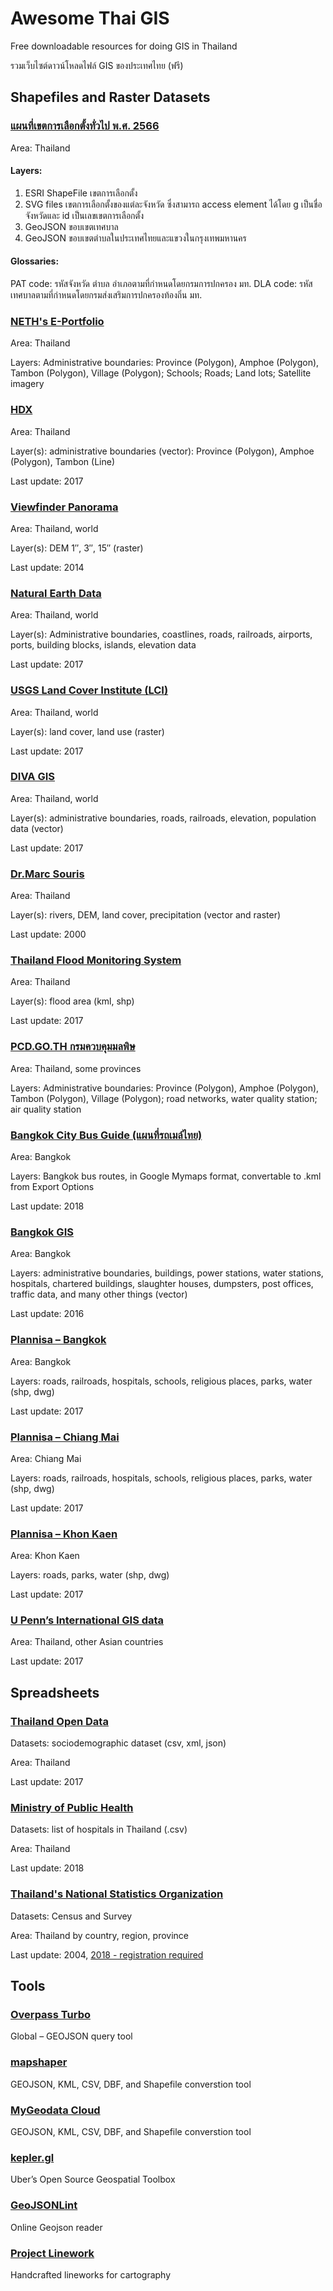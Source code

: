 # Awesome Thai GIS

Free downloadable resources for doing GIS in Thailand

รวมเว็บไซต์ดาวน์โหลดไฟล์ GIS ของประเทศไทย (ฟรี)

## Shapefiles and Raster Datasets

### [แผนที่เขตการเลือกตั้งทั่วไป พ.ศ. 2566](https://github.com/KittapatR/Thai-ECT-election-map-66) 

Area: Thailand

#### Layers: 

1. ESRI ShapeFile เขตการเลือกตั้ง
2. SVG files เขตการเลือกตั้งของแต่ละจังหวัด ซึ่งสามารถ access element ได้โดย g เป็นชื่อจังหวัดและ id เป็นเลขเขตการเลือกตั้ง
3. GeoJSON ขอบเขตเทศบาล
4. GeoJSON ขอบเขตตำบลในประเทศไทยและแขวงในกรุงเทพมหานคร

#### Glossaries:

PAT code: รหัสจังหวัด ตำบล อำเภอตามที่กำหนดโดยกรมการปกครอง มท.
DLA code: รหัสเทศบาลตามที่กำหนดโดยกรมส่งเสริมการปกครองท้องถิ่น มท.

### [NETH's E-Portfolio](https://csuwan.weebly.com/360436343623360936603650362736213604--download.html)

Area: Thailand

Layers: Administrative boundaries: Province (Polygon), Amphoe (Polygon), Tambon (Polygon), Village (Polygon); Schools; Roads; Land lots; Satellite imagery

### [HDX](https://data.humdata.org/dataset/thailand-administrative-boundaries)

Area: Thailand

Layer(s): administrative boundaries (vector): Province (Polygon), Amphoe (Polygon), Tambon (Line)

Last update: 2017

### [Viewfinder Panorama](http://viewfinderpanoramas.org/dem3.html)

Area: Thailand, world

Layer(s): DEM 1″, 3″, 15″ (raster)

Last update: 2014

### [Natural Earth Data](http://www.naturalearthdata.com/downloads/)

Area: Thailand, world

Layer(s): Administrative boundaries, coastlines, roads, railroads, airports, ports, building blocks, islands, elevation data

Last update: 2017

### [USGS Land Cover Institute (LCI)](https://landcover.usgs.gov/landcoverdata.php)

Area: Thailand, world

Layer(s): land cover, land use (raster)

Last update: 2017

### [DIVA GIS](http://www.diva-gis.org/gdata)

Area: Thailand, world

Layer(s): administrative boundaries, roads, railroads, elevation, population data (vector)

Last update: 2017

### [Dr.Marc Souris](http://www.rsgis.ait.ac.th/~souris/thailand.htm)

Area: Thailand

Layer(s): rivers, DEM, land cover, precipitation (vector and raster)

Last update: 2000

### [Thailand Flood Monitoring System](http://flood.gistda.or.th/)

Area: Thailand

Layer(s): flood area (kml, shp)

Last update: 2017

### [PCD.GO.TH กรมควบคุมมลพิษ](http://www.pcd.go.th/info_serv/pczs/pczGIS.cfm)

Area: Thailand, some provinces

Layers: Administrative boundaries: Province (Polygon), Amphoe (Polygon), Tambon (Polygon), Village (Polygon); road networks, water quality station; air quality station

### [Bangkok City Bus Guide (แผนที่รถเมล์ไทย)](https://bazztsu.blogspot.com/p/blog-page.html)

Area: Bangkok

Layers: Bangkok bus routes, in Google Mymaps format, convertable to .kml from Export Options

Last update: 2018

### [Bangkok GIS](http://www.bangkokgis.com/modules.php?m=download_shapefile)

Area: Bangkok

Layers: administrative boundaries, buildings, power stations, water stations, hospitals, chartered buildings, slaughter houses, dumpsters, post offices, traffic data, and many other things (vector)

Last update: 2016

### [Plannisa – Bangkok](https://asiancitymaps.wordpress.com/2017/04/14/bangkok/)

Area: Bangkok

Layers: roads, railroads, hospitals, schools, religious places, parks, water (shp, dwg)

Last update: 2017

### [Plannisa – Chiang Mai](https://asiancitymaps.wordpress.com/2017/04/15/chiang-mai-thailand/)

Area: Chiang Mai

Layers: roads, railroads, hospitals, schools, religious places, parks, water (shp, dwg)

Last update: 2017

### [Plannisa – Khon Kaen](https://asiancitymaps.wordpress.com/2017/06/09/khon-kaen-thailand/)

Area: Khon Kaen

Layers: roads, parks, water (shp, dwg)

Last update: 2017

### [U Penn’s International GIS data](https://guides.library.upenn.edu/c.php?g=475518&p=3254775)

Area: Thailand, other Asian countries

Last update: 2017

## Spreadsheets

### [Thailand Open Data](https://data.go.th/Datasets.aspx)

Datasets: sociodemographic dataset (csv, xml, json)

Area: Thailand

Last update: 2017

### [Ministry of Public Health](http://203.157.10.8/hcode_2014/p_export.php?p=3)

Datasets: list of hospitals in Thailand (.csv)

Area: Thailand

Last update: 2018

### [Thailand's National Statistics Organization](http://service.nso.go.th/nso/nso_center/project/search_center/23project-th.htm)

Datasets: Census and Survey

Area: Thailand by country, region, province

Last update: 2004, [2018 - registration required](http://www.nso.go.th/sites/2014/Pages/%E0%B8%A3%E0%B8%B0%E0%B8%9A%E0%B8%9A%E0%B8%AA%E0%B8%A1%E0%B8%B2%E0%B8%8A%E0%B8%B4%E0%B8%81.aspx)

## Tools

### [Overpass Turbo](https://overpass-turbo.eu/)

Global – GEOJSON query tool

### [mapshaper](http://mapshaper.org/)

GEOJSON, KML, CSV, DBF, and Shapefile converstion tool

### [MyGeodata Cloud](https://mygeodata.cloud/)

GEOJSON, KML, CSV, DBF, and Shapefile converstion tool

### [kepler.gl](https://uber.github.io/kepler.gl/)

Uber’s Open Source Geospatial Toolbox

### [GeoJSONLint](http://geojsonlint.com/)

Online Geojson reader

### [Project Linework](http://www.projectlinework.org/)

Handcrafted lineworks for cartography
